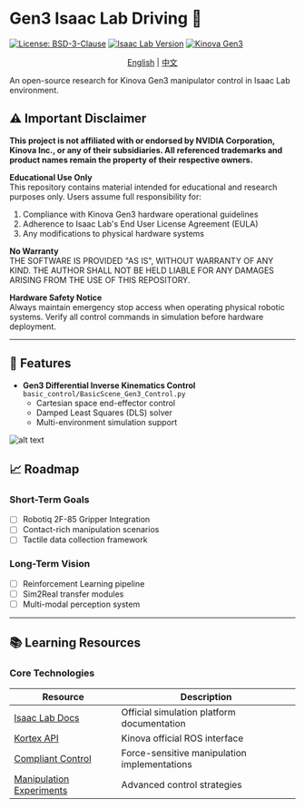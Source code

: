 # Gen3 Isaac Lab Driving :robot:

[![License: BSD-3-Clause](https://img.shields.io/badge/License-BSD_3--Clause-blue.svg)](https://opensource.org/licenses/BSD-3-Clause)
[![Isaac Lab Version](https://img.shields.io/badge/Isaac_Lab-2024.1-blue.svg)](https://github.com/isaac-sim/IsaacLab)
[![Kinova Gen3](https://img.shields.io/badge/Kinova-Gen3_7DoF-red.svg)](https://www.kinovarobotics.com/product/gen3-robots)

<center>

[English](./README.md) | [中文](./README_Ch.md)

</center>

An open-source research for Kinova Gen3 manipulator control in Isaac Lab environment.



## :warning: Important Disclaimer

**This project is not affiliated with or endorsed by NVIDIA Corporation, Kinova Inc., or any of their subsidiaries. All referenced trademarks and product names remain the property of their respective owners.**

**Educational Use Only**  
This repository contains material intended for educational and research purposes only. Users assume full responsibility for:
1. Compliance with Kinova Gen3 hardware operational guidelines
2. Adherence to Isaac Lab's End User License Agreement (EULA)
3. Any modifications to physical hardware systems

**No Warranty**  
THE SOFTWARE IS PROVIDED "AS IS", WITHOUT WARRANTY OF ANY KIND. THE AUTHOR SHALL NOT BE HELD LIABLE FOR ANY DAMAGES ARISING FROM THE USE OF THIS REPOSITORY.

**Hardware Safety Notice**  
Always maintain emergency stop access when operating physical robotic systems. Verify all control commands in simulation before hardware deployment.

---

## :rocket: Features

- **Gen3 Differential Inverse Kinematics Control**  
  `basic_control/BasicScene_Gen3_Control.py`  
  - Cartesian space end-effector control
  - Damped Least Squares (DLS) solver
  - Multi-environment simulation support

![alt text](notes/gen3_control_scene.gif)

## :chart_with_upwards_trend: Roadmap

### Short-Term Goals
- [ ] Robotiq 2F-85 Gripper Integration
- [ ] Contact-rich manipulation scenarios
- [ ] Tactile data collection framework

### Long-Term Vision
- [ ] Reinforcement Learning pipeline
- [ ] Sim2Real transfer modules
- [ ] Multi-modal perception system

---

## :books: Learning Resources

### Core Technologies
| Resource | Description |
|----------|-------------|
| [Isaac Lab Docs](https://docs.isaac.lab) | Official simulation platform documentation |
| [Kortex API](https://github.com/Kinovarobotics/ros_kortex) | Kinova official ROS interface |
| [Compliant Control](https://github.com/empriselab/gen3_compliant_controllers) | Force-sensitive manipulation implementations |
|[Manipulation Experiments](https://github.com/kyassini/manipulation_experiments) |Advanced control strategies

